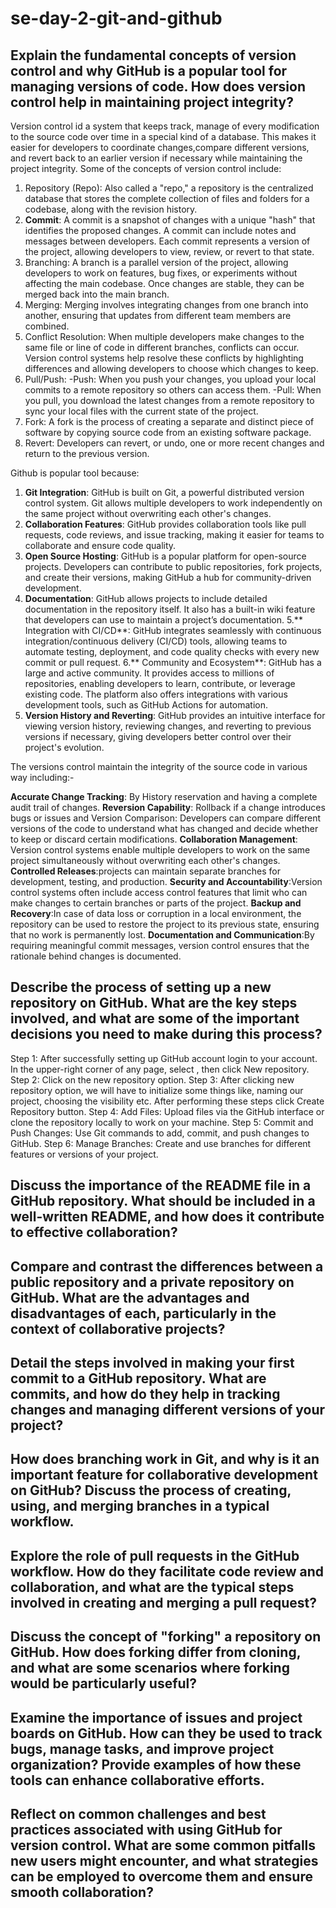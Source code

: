 # se-day-2-git-and-github
## Explain the fundamental concepts of version control and why GitHub is a popular tool for managing versions of code. How does version control help in maintaining project integrity?
Version control id a system that keeps track, manage of every modification to the source code over time in a special kind of a database. This makes it easier for developers to coordinate changes,compare different versions, and revert back to an earlier version if necessary while maintaining the project integrity.
Some of the concepts of version control include:

1. Repository (Repo): Also called a "repo," a repository is the centralized database that stores the complete collection of files and folders for a codebase, along with the revision history.
2. **Commit**: A commit is a snapshot of changes with a unique "hash" that identifies the proposed changes. A commit can include notes and messages between developers. Each commit represents a version of the project, allowing developers to view, review, or revert to that state.
3. Branching: A branch is a parallel version of the project, allowing developers to work on features, bug fixes, or experiments without affecting the main codebase. Once changes are stable, they can be merged back into the main branch.
4. Merging: Merging involves integrating changes from one branch into another, ensuring that updates from different team members are combined.
5. Conflict Resolution: When multiple developers make changes to the same file or line of code in different branches, conflicts can occur. Version control systems help resolve these conflicts by highlighting differences and allowing developers to choose which changes to keep.
6. Pull/Push:
  -Push: When you push your changes, you upload your local commits to a remote repository so others can access them.
  -Pull: When you pull, you download the latest changes from a remote repository to sync your local files with the current state of the project.
7. Fork: A fork is the process of creating a separate and distinct piece of software by copying source code from an existing software package.
8. Revert: Developers can revert, or undo, one or more recent changes and return to the previous version.

Github is popular tool because:

1. **Git Integration**: GitHub is built on Git, a powerful distributed version control system. Git allows multiple developers to work independently on the same project without overwriting each other's changes.
2. **Collaboration Features**: GitHub provides collaboration tools like pull requests, code reviews, and issue tracking, making it easier for teams to collaborate and ensure code quality.
3. **Open Source Hosting**: GitHub is a popular platform for open-source projects. Developers can contribute to public repositories, fork projects, and create their versions, making GitHub a hub for community-driven development.
4. **Documentation**: GitHub allows projects to include detailed documentation in the repository itself. It also has a built-in wiki feature that developers can use to maintain a project’s documentation.
5.** Integration with CI/CD**: GitHub integrates seamlessly with continuous integration/continuous delivery (CI/CD) tools, allowing teams to automate testing, deployment, and code quality checks with every new commit or pull request.
6.** Community and Ecosystem**: GitHub has a large and active community. It provides access to millions of repositories, enabling developers to learn, contribute, or leverage existing code. The platform also offers integrations with various development tools, such as GitHub Actions for automation.
7. **Version History and Reverting**: GitHub provides an intuitive interface for viewing version history, reviewing changes, and reverting to previous versions if necessary, giving developers better control over their project's evolution.

The versions control maintain the integrity of the source code in various way including:-

**Accurate Change Tracking**: By History reservation  and having a complete audit trail of changes.
**Reversion Capability**: Rollback if a change introduces bugs or issues and Version Comparison: Developers can compare different versions of the code to understand what has changed and decide whether to keep or discard certain modifications.
**Collaboration Management**: Version control systems enable multiple developers to work on the same project simultaneously without overwriting each other's changes.
**Controlled Releases**:projects can maintain separate branches for development, testing, and production. 
**Security and Accountability**:Version control systems often include access control features that limit who can make changes to certain branches or parts of the project.
**Backup and Recovery**:In case of data loss or corruption in a local environment, the repository can be used to restore the project to its previous state, ensuring that no work is permanently lost.
**Documentation and Communication**:By requiring meaningful commit messages, version control ensures that the rationale behind changes is documented.

## Describe the process of setting up a new repository on GitHub. What are the key steps involved, and what are some of the important decisions you need to make during this process?
Step 1: After successfully setting up GitHub account login to your account. In the upper-right corner of any page, select , then click New repository.
Step 2: Click on the new repository option.
Step 3: After clicking new repository option, we will have to initialize some things like, naming our project, choosing the visibility etc. After performing these steps click Create Repository button.
Step 4: Add Files: Upload files via the GitHub interface or clone the repository locally to work on your machine.
Step 5: Commit and Push Changes: Use Git commands to add, commit, and push changes to GitHub.
Step 6: Manage Branches: Create and use branches for different features or versions of your project.


## Discuss the importance of the README file in a GitHub repository. What should be included in a well-written README, and how does it contribute to effective collaboration?

## Compare and contrast the differences between a public repository and a private repository on GitHub. What are the advantages and disadvantages of each, particularly in the context of collaborative projects?

## Detail the steps involved in making your first commit to a GitHub repository. What are commits, and how do they help in tracking changes and managing different versions of your project?

## How does branching work in Git, and why is it an important feature for collaborative development on GitHub? Discuss the process of creating, using, and merging branches in a typical workflow.

## Explore the role of pull requests in the GitHub workflow. How do they facilitate code review and collaboration, and what are the typical steps involved in creating and merging a pull request?

## Discuss the concept of "forking" a repository on GitHub. How does forking differ from cloning, and what are some scenarios where forking would be particularly useful?

## Examine the importance of issues and project boards on GitHub. How can they be used to track bugs, manage tasks, and improve project organization? Provide examples of how these tools can enhance collaborative efforts.

## Reflect on common challenges and best practices associated with using GitHub for version control. What are some common pitfalls new users might encounter, and what strategies can be employed to overcome them and ensure smooth collaboration?
